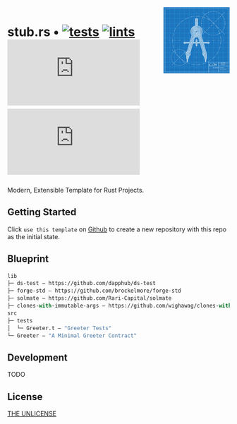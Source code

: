 <img align="right" width="150" height="150" top="100" src="./assets/readme.jpg">

# stub.rs • [![tests](https://github.com/abigger87/stub.rs/actions/workflows/tests.yml/badge.svg)](https://github.com/abigger87/stub.rs/actions/workflows/tests.yml) [![lints](https://github.com/abigger87/stub.rs/actions/workflows/lints.yml/badge.svg)](https://github.com/abigger87/stub.rs/actions/workflows/lints.yml) ![GitHub](https://img.shields.io/github/license/abigger87/stub.rs)  ![Crates.io](https://img.shields.io/crates/v/stub.rs)

Modern, Extensible Template for Rust Projects.

## Getting Started

Click `use this template` on [Github](https://github.com/abigger87/stub.rs) to create a new repository with this repo as the initial state.

## Blueprint

```ml
lib
├─ ds-test — https://github.com/dapphub/ds-test
├─ forge-std — https://github.com/brockelmore/forge-std
├─ solmate — https://github.com/Rari-Capital/solmate
├─ clones-with-immutable-args — https://github.com/wighawag/clones-with-immutable-args
src
├─ tests
│  └─ Greeter.t — "Greeter Tests"
└─ Greeter — "A Minimal Greeter Contract"
```

## Development

TODO

## License

[THE UNLICENSE](https://github.com/abigger87/stub.rs/blob/master/LICENSE)
